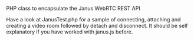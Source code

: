 PHP class to encapsulate the Janus WebRTC REST API

Have a look at JanusTest.php for a sample of connecting, attaching and creating a video room followed by detach and disconnect.  It should be self explanatory if you have worked with janus.js before.
